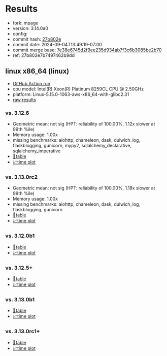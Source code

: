 # Results

- fork: mpage
- version: 3.14.0a0
- config: 
- commit hash: [27b802e](https://github.com/mpage/cpython/commit/27b802e)
- commit date: 2024-09-04T13:49:19-07:00
- commit merge base: [7e38e6745d2f9ee235d934ab7f3c6b3085be2b70](https://github.com/mpage/cpython/commit/7e38e6745d2f9ee235d934ab7f3c6b3085be2b70)
- ref: 27b802e7b7497462b9dd

## linux x86_64 (linux)

- [GitHub Action run](https://github.com/facebookexperimental/free-threading-benchmarking/actions/runs/10797102598)
- cpu model: Intel(R) Xeon(R) Platinum 8259CL CPU @ 2.50GHz
- platform: Linux-5.15.0-1063-aws-x86_64-with-glibc2.31
- [raw results](bm-20240904-linux-x86_64-mpage-27b802e7b7497462b9dd-3.14.0a0-27b802e.json)

### vs. 3.12.6

- Geometric mean: not sig (HPT: reliability of 100.00%, 1.12x slower at 99th %ile)
- Memory usage: 1.00x
- missing benchmarks: aiohttp, chameleon, dask, dulwich_log, flaskblogging, gunicorn, mypy2, sqlalchemy_declarative, sqlalchemy_imperative
- [📄table](bm-20240904-linux-x86_64-mpage-27b802e7b7497462b9dd-3.14.0a0-27b802e-vs-3.12.6.md)
- [📈time plot](bm-20240904-linux-x86_64-mpage-27b802e7b7497462b9dd-3.14.0a0-27b802e-vs-3.12.6.svg)

### vs. 3.13.0rc2

- Geometric mean: not sig (HPT: reliability of 100.00%, 1.18x slower at 99th %ile)
- Memory usage: 1.00x
- missing benchmarks: aiohttp, chameleon, dask, dulwich_log, flaskblogging, gunicorn
- [📄table](bm-20240904-linux-x86_64-mpage-27b802e7b7497462b9dd-3.14.0a0-27b802e-vs-3.13.0rc2.md)
- [📈time plot](bm-20240904-linux-x86_64-mpage-27b802e7b7497462b9dd-3.14.0a0-27b802e-vs-3.13.0rc2.svg)

### vs. 3.12.0b1

- [📄table](bm-20240904-linux-x86_64-mpage-27b802e7b7497462b9dd-3.14.0a0-27b802e-vs-3.12.0b1.md)
- [📈time plot](bm-20240904-linux-x86_64-mpage-27b802e7b7497462b9dd-3.14.0a0-27b802e-vs-3.12.0b1.svg)

### vs. 3.12.5+

- [📄table](bm-20240904-linux-x86_64-mpage-27b802e7b7497462b9dd-3.14.0a0-27b802e-vs-3.12.5%2B.md)
- [📈time plot](bm-20240904-linux-x86_64-mpage-27b802e7b7497462b9dd-3.14.0a0-27b802e-vs-3.12.5%2B.svg)

### vs. 3.13.0b1

- [📄table](bm-20240904-linux-x86_64-mpage-27b802e7b7497462b9dd-3.14.0a0-27b802e-vs-3.13.0b1.md)
- [📈time plot](bm-20240904-linux-x86_64-mpage-27b802e7b7497462b9dd-3.14.0a0-27b802e-vs-3.13.0b1.svg)

### vs. 3.13.0rc1+

- [📄table](bm-20240904-linux-x86_64-mpage-27b802e7b7497462b9dd-3.14.0a0-27b802e-vs-3.13.0rc1%2B.md)
- [📈time plot](bm-20240904-linux-x86_64-mpage-27b802e7b7497462b9dd-3.14.0a0-27b802e-vs-3.13.0rc1%2B.svg)

